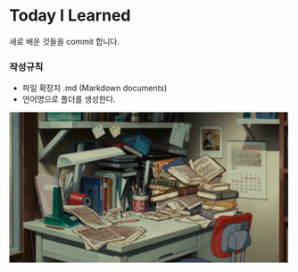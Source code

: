 # Today I Learned
새로 배운 것들을 commit 합니다.

### 작성규칙
- 파일 확장자 .md (Markdown documents)
- 언어명으로 폴더를 생성한다.

<img src="/img/desktop.png" width="500">